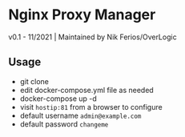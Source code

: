 # Nginx Proxy Manager
v0.1 - 11/2021 | Maintained by Nik Ferios/OverLogic

## Usage
- git clone
- edit docker-compose.yml file as needed
- docker-compose up -d
- visit `hostip:81` from a browser to configure
- default username `admin@example.com`
- default password `changeme`
